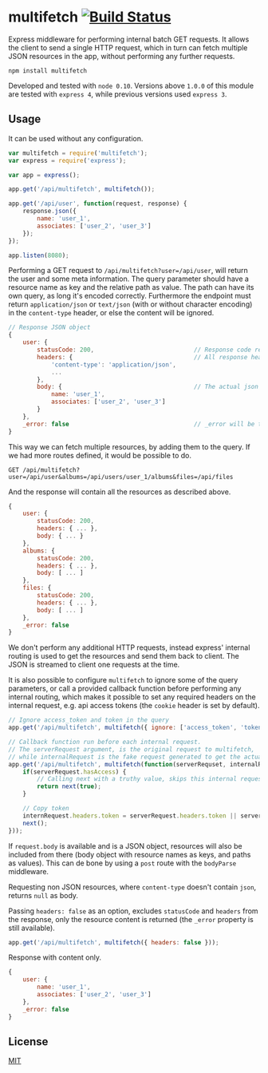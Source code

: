 multifetch [![Build Status](https://travis-ci.org/e-conomic/multifetch.png?branch=master)](https://travis-ci.org/e-conomic/multifetch)
==========

Express middleware for performing internal batch GET requests. It allows the client to send a single HTTP request, which in turn can fetch multiple JSON resources in the app, without performing any further requests.

	npm install multifetch

Developed and tested with `node 0.10`. Versions above `1.0.0` of this module are tested with `express 4`, while previous versions used `express 3`.

Usage
-----

It can be used without any configuration.

```javascript
var multifetch = require('multifetch');
var express = require('express');

var app = express();

app.get('/api/multifetch', multifetch());

app.get('/api/user', function(request, response) {
	response.json({
		name: 'user_1',
		associates: ['user_2', 'user_3']
	});
});

app.listen(8080);
```

Performing a GET request to `/api/multifetch?user=/api/user`, will return the user and some meta information. The query parameter should have a resource name as key and the relative path as value. The path can have its own query, as long it's encoded correctly. Furthermore the endpoint must return `application/json` or `text/json` (with or without character encoding) in the `content-type` header, or else the content will be ignored.

```javascript
// Response JSON object
{
	user: {
		statusCode: 200,							// Response code returned by the user route
		headers: {									// All response headers
			'content-type': 'application/json',
			...
		},
		body: {										// The actual json body
			name: 'user_1',
			associates: ['user_2', 'user_3']
		}
	},
	_error: false									// _error will be true if one of the requests failed
}
```

This way we can fetch multiple resources, by adding them to the query. If we had more routes defined, it would be possible to do.

	GET /api/multifetch?user=/api/user&albums=/api/users/user_1/albums&files=/api/files

And the response will contain all the resources as described above.

```javascript
{
	user: {
		statusCode: 200,
		headers: { ... },
		body: { ... }
	},
	albums: {
		statusCode: 200,
		headers: { ... },
		body: [ ... ]
	},
	files: {
		statusCode: 200,
		headers: { ... },
		body: [ ... ]
	},
	_error: false
}
```

We don't perform any additional HTTP requests, instead express' internal routing is used to get the resources and send them back to client. The JSON is streamed to client one requests at the time.

It is also possible to configure `multifetch` to ignore some of the query parameters, or call a provided callback function before performing any internal routing, which makes it possible to set any required headers on the internal request, e.g. api access tokens (the `cookie` header is set by default).

```javascript
// Ignore access_token and token in the query
app.get('/api/multifetch', multifetch({ ignore: ['access_token', 'token'] }));

// Callback function run before each internal request.
// The serverRequest argument, is the original request to multifetch,
// while internalRequest is the fake request generated to get the actual resource.
app.get('/api/multifetch', multifetch(function(serverRequset, internalRequest, next) {
	if(serverRequest.hasAccess) {
		// Calling next with a truthy value, skips this internal request.
		return next(true);
	}

	// Copy token
	internRequest.headers.token = serverRequest.headers.token || serverRequest.query.token;
	next();
}));
```

If `request.body` is available and is a JSON object, resources will also be included from there (body object with resource names as keys, and paths as values). This
can de bone by using a `post` route with the `bodyParse` middleware.

Requesting non JSON resources, where `content-type` doesn't contain `json`, returns `null` as body.

Passing `headers: false` as an option, excludes `statusCode` and `headers` from the response, only the resource content is returned (the `_error` property is still available).

```javascript
app.get('/api/multifetch', multifetch({ headers: false }));
```

Response with content only.

```javascript
{
	user: {
		name: 'user_1',
		associates: ['user_2', 'user_3']
	},
	_error: false
}
```

License
-------

[MIT](http://opensource.org/licenses/MIT)
